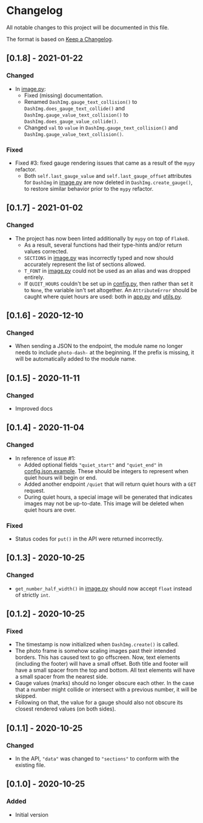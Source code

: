 # Changelog
All notable changes to this project will be documented in this file.

The format is based on [Keep a Changelog](https://keepachangelog.com/en/1.0.0/).

## [0.1.8] - 2021-01-22
### Changed
- In [image.py]:
    - Fixed (missing) documentation.
    - Renamed `DashImg.gauge_text_collision()` to `DashImg.does_gauge_text_collide()` and `DashImg.gauge_value_text_collision()` to `DashImg.does_gauge_value_collide()`.
    - Changed `val` to `value` in `DashImg.gauge_text_collision()` and `DashImg.gauge_value_text_collision()`.

### Fixed
- Fixed #3: fixed gauge rendering issues that came as a result of the `mypy` refactor.
    - Both `self.last_gauge_value` and `self.last_gauge_offset` attributes for `DashImg` in [image.py] are now deleted in `DashImg.create_gauge()`, to restore similar behavior prior to the `mypy` refactor.

## [0.1.7] - 2021-01-02
### Changed
- The project has now been linted additionally by `mypy` on top of `Flake8`.
    - As a result, several functions had their type-hints and/or return values corrected.
    - `SECTIONS` in [image.py] was incorrectly typed and now should accurately represent the list of sections allowed.
    - `T_FONT` in [image.py] could not be used as an alias and was dropped entirely.
    - If `QUIET_HOURS` couldn't be set up in [config.py], then rather than set it to `None`, the variable isn't set altogether. An `AttributeError` should be caught where quiet hours are used: both in [app.py] and [utils.py].

## [0.1.6] - 2020-12-10
### Changed
- When sending a JSON to the endpoint, the module name no longer needs to include `photo-dash-` at the beginning. If the prefix is missing, it will be automatically added to the module name.

## [0.1.5] - 2020-11-11
### Changed
- Improved docs

## [0.1.4] - 2020-11-04
### Changed
- In reference of issue #1:
    - Added optional fields `"quiet_start"` and `"quiet_end"` in [config.json.example](config.json.example). These should be integers to represent when quiet hours will begin or end.
    - Added another endpoint `/quiet` that will return quiet hours with a `GET` request.
    - During quiet hours, a special image will be generated that indicates images may not be up-to-date. This image will be deleted when quiet hours are over.

### Fixed
- Status codes for `put()` in the API were returned incorrectly.

## [0.1.3] - 2020-10-25
### Changed
- `get_number_half_width()` in [image.py] should now accept `float` instead of strictly `int`.

## [0.1.2] - 2020-10-25
### Fixed
- The timestamp is now initialized when `DashImg.create()` is called.
- The photo frame is somehow scaling images past their intended borders. This has caused text to go offscreen. Now, text elements (including the footer) will have a small offset. Both title and footer will have a small spacer from the top and bottom. All text elements will have a small spacer from the nearest side.
- Gauge values (marks) should no longer obscure each other. In the case that a number might collide or intersect with a previous number, it will be skipped.
- Following on that, the value for a gauge should also not obscure its closest rendered values (on both sides).

## [0.1.1] - 2020-10-25
### Changed
- In the API, `"data"` was changed to `"sections"` to conform with the existing file.

## [0.1.0] - 2020-10-25
### Added
- Initial version

[config.py]: photo_dash/config.py
[app.py]: photo_dash/app.py
[image.py]: photo_dash/image.py
[utils.py]: photo_dash/utils.py
